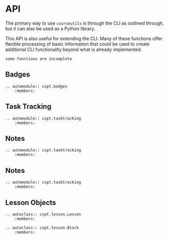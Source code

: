 # API

The primary way to use  `courseutils` is through the CLI as outlined through, but it can also be used as a Python library. 

This API is also useful for extending the CLI.  Many of these functions offer flexible processing of basic information that could be used to create additional CLI functionality beyond what is already implemented. 

```{warning}
some functions are incomplete
```

## Badges

```{eval-rst}
.. automodule:: cspt.badges
    :members:
```

## Task Tracking

```{eval-rst}
.. automodule:: cspt.tasktracking
    :members:
```


## Notes

```{eval-rst}
.. automodule:: cspt.tasktracking
    :members:
```


## Notes

```{eval-rst}
.. automodule:: cspt.tasktracking
    :members:
```


## Lesson Objects

```{eval-rst}
.. autoclass:: cspt.lesson.Lesson
    :members:
```


```{eval-rst}
.. autoclass:: cspt.lesson.Block
    :members:
```